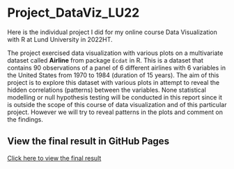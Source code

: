# Project_DataViz_LU22
Here is the individual project I did for my online course Data Visualization with R at Lund University in 2022HT.

The project exercised data visualization with various plots on a multivariate dataset called **Airline** from package `Ecdat` in R. This is a dataset that contains 90 observations of a panel of 6 different airlines with 6 variables in the United States from 1970 to 1984 (duration of 15 years).
The aim of this project is to explore this dataset with various plots in attempt to reveal the hidden correlations (patterns) between the variables. None statistical modelling or null hypothesis testing will be conducted in this report since it is outside the scope of this course of data visualization and of this particular project. However we will try to reveal patterns in the plots and comment on the findings.

## View the final result in GitHub Pages

[Click here to view the final result](./Project_LU-html-.html)
